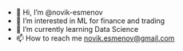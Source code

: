 - 👋 Hi, I’m @novik-esmenov
- 👀 I’m interested in ML for finance and trading
- 🌱 I’m currently learning Data Science
- 📫 How to reach me novik.esmenov@gmail.com

<!---
novik-esmenov/novik-esmenov is a ✨ special ✨ repository because its `README.md` (this file) appears on your GitHub profile.
You can click the Preview link to take a look at your changes.
--->
